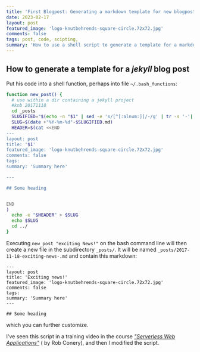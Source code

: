```yaml
---
title: 'First Blogpost: Generating a markdown template for new blogposts'
date: 2023-02-17
layout: post
featured_image: 'logo-knutbehrends-square-circle.72x72.jpg'
comments: false
tags: post, code, scipting, 
summary: 'How to use a shell script to generate a template for a markdown page'
---
```


## How to generate a template for a _jekyll_ blog post

Put his code into a shell function, perhaps into file `~/.bash_functions`:

```sh
function new_post() {
  # use within a dir containing a jekyll project
  #knb 20171118
  cd _posts
  SLUGIFIED="$(echo -n "$1" | sed -e 's/[^[:alnum:]]/-/g' | tr -s '-'| tr 'A-Z' 'a-z')"
  SLUG=$(date +"%Y-%m-%d"-$SLUGIFIED.md)
  HEADER=$(cat <<END
---
layout: post
title: '$1'
featured_image: 'logo-knutbehrends-square-circle.72x72.jpg'
comments: false
tags:
summary: 'Summary here'

---

## Some heading


END
)
  echo -e "$HEADER" > $SLUG
  echo $SLUG
  cd ../
}
```

Executing `new_post "exciting News!"` on the bash command line will then create
a new file in the subdirectory `_posts/`. It will be named
`_posts/2017-11-18-exciting-news-.md` and contain this markdown:

```
---
layout: post
title: 'Exciting news!'
featured_image: 'logo-knutbehrends-square-circle.72x72.jpg'
comments: false
tags:
summary: 'Summary here'
---

## Some heading
```

which you can further customize.

I've seen this script in a training video in the course
[_"Serverless Web Applications"_](https://www.pluralsight.com/courses/web-applications-without-server/)
( by Rob Conery), and then I modified the script.
